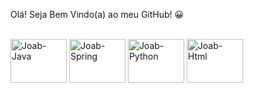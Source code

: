 Olá! Seja Bem Vindo(a) ao meu GitHub! 😀

<div style="display: inline_block"><br>
  <img align="center" alt="Joab-Java" height="70" width="90" img src="https://cdn.jsdelivr.net/gh/devicons/devicon/icons/java/java-original-wordmark.svg" />
  <img align="center" alt="Joab-Spring" height="70" width="90" src="https://cdn.jsdelivr.net/gh/devicons/devicon/icons/spring/spring-original-wordmark.svg" />
  <img align="center" alt="Joab-Python" height="70" width="90" src="https://cdn.jsdelivr.net/gh/devicons/devicon/icons/python/python-original-wordmark.svg" />
  <img align="center" alt="Joab-Html" height="70" width="90" src="https://cdn.jsdelivr.net/gh/devicons/devicon/icons/html5/html5-original-wordmark.svg" />
          
               
</div>
